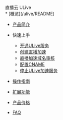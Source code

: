 

<div class="sidebar_title icon__ulive"> 直播云 ULive</div>
* [概览](/ulive/README)

* [产品简介](/ulive/intro)

* 快速上手

  * [开通ULive服务](/ulive/guide/open)
  * [创建直播加速](/ulive/guide/create)
  * [直播加速域名审核](/ulive/guide/check)
  * [配置CNAME](/ulive/guide/cname)
  * [停止ULive加速服务](/ulive/guide/stop)

* [操作指南](/ulive/live_stream)

* [扩展功能](/ulive/live_record)

* [产品价格](/ulive/charge)

* [FAQ](/ulive/faq)
  
    
  
   
  
  ​      

